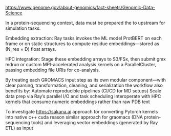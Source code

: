 

https://www.genome.gov/about-genomics/fact-sheets/Genomic-Data-Science

In a protein-sequencing context, data must be prepared the to upstream for simulation tasks. 

Embedding extraction: Ray tasks invokes the ML model ProtBERT on each frame or on static structures to compute residue embeddings—stored as (N_res × D) float arrays.

HPC integration: Stage these embedding arrays to S3/FSx, then submit gmx mdrun or custom MPI-accelerated analysis kernels on a ParallelCluster, passing embedding file URIs for co-analysis.

By treating each GROMACS input step as its own modular component—with clear parsing, transformation, cleaning, and serialization the workflow also benefits by:
    Automate reproducible pipelines (CI/CD for MD setups)
    Scale data prep via Ray’s parallel I/O and task scheduling
    Interoperate with HPC kernels that consume numeric embeddings rather than raw PDB text



To investigate https://sakana.ai approach for converting Pytorch kernels into native c++ cuda
    reason similar approach for graomacs (DNA protein-sequencing tools) and leveraging vector embeddings (generated by Ray ETL) as input